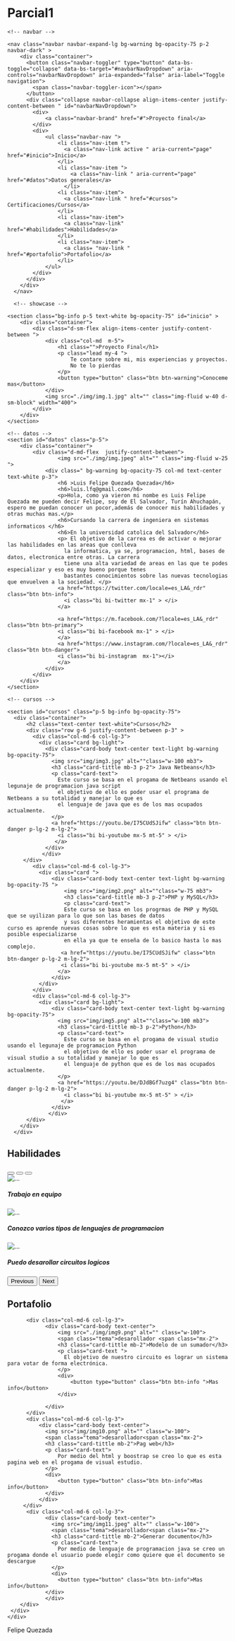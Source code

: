 # Parcial1
<!doctype html>
<html lang="en">
  <head>
    <meta charset="utf-8">
    <meta name="viewport" content="width=device-width, initial-scale=1">
    <title>Parcial</title>
    <link href="https://cdn.jsdelivr.net/npm/bootstrap@5.2.2/dist/css/bootstrap.min.css" rel="stylesheet" integrity="sha384-Zenh87qX5JnK2Jl0vWa8Ck2rdkQ2Bzep5IDxbcnCeuOxjzrPF/et3URy9Bv1WTRi" crossorigin="anonymous">
    <link rel="stylesheet" href="https://cdn.jsdelivr.net/npm/bootstrap-icons@1.9.1/font/bootstrap-icons.css" integrity="sha384-xeJqLiuOvjUBq3iGOjvSQSIlwrpqjSHXpduPd6rQpuiM3f5/ijby8pCsnbu5S81n" crossorigin="anonymous">
  </head>
  <body>

    <!-- navbar -->

    <nav class="navbar navbar-expand-lg bg-warning bg-opacity-75 p-2 navbar-dark" >
        <div class="container">
          <button class="navbar-toggler" type="button" data-bs-toggle="collapse" data-bs-target="#navbarNavDropdown" aria-controls="navbarNavDropdown" aria-expanded="false" aria-label="Toggle navigation">
            <span class="navbar-toggler-icon"></span>
          </button>
          <div class="collapse navbar-collapse align-items-center justify-content-between " id="navbarNavDropdown">
            <div>
                <a class="navbar-brand" href="#">Proyecto final</a>
            </div>
            <div>
                <ul class="navbar-nav ">
                    <li class="nav-item t">
                      <a class="nav-link active " aria-current="page" href="#inicio">Inicio</a>
                    </li>
                    <li class="nav-item ">
                        <a class="nav-link " aria-current="page" href="#datos">Datos generales</a>
                      </li>
                    <li class="nav-item">
                      <a class="nav-link " href="#cursos"> Certificaciones/Cursos</a>
                    </li>
                    <li class="nav-item">
                      <a class="nav-link" href="#habilidades">Habilidades</a>
                    </li>
                    <li class="nav-item">
                      <a class= "nav-link " href="#portafolio">Portafolio</a>
                    </li>
                </ul>
            </div>
          </div>
        </div>
      </nav>

      <!-- showcase -->

    <section class="bg-info p-5 text-white bg-opacity-75" id="inicio" >
        <div class="container">
            <div class="d-sm-flex align-items-center justify-content-between ">
                <div class="col-md  m-5">
                    <h1 class="">Proyecto Final</h1>
                    <p class="lead my-4 ">
                        Te contare sobre mi, mis experiencias y proyectos.
                        No te lo pierdas
                    </p>
                    <button type="button" class="btn btn-warning">Conoceme mas</button>
                </div>
                <img src="./img/img.1.jpg" alt="" class="img-fluid w-40 d-sm-block" width="400">
            </div>
        </div>
    </section>

    <!-- datos -->
    <section id="datos" class="p-5">
        <div class="container">
            <div class="d-md-flex  justify-content-between">
                    <img src="./img/img.jpeg" alt="" class="img-fluid w-25 ">
                <div class=" bg-warning bg-opacity-75 col-md text-center text-white p-3">
                    <h6 >Luis Felipe Quezada Quezada</h6>
                    <h6>luis.lfq@gmail.com</h6>
                    <p>Hola, como ya vieron mi nombe es Luis Felipe Quezada me pueden decir Felipe, soy de El Salvador, Turín Ahuchapán, espero me puedan conocer un pocor,además de conocer mis habilidades y otras muchas mas.</p>
                    <h6>Cursando la carrera de ingeniera en sistemas informaticos </h6>
                    <h6>En la universidad catolica del Salvador</h6>
                    <p> El objetivo de la carrea es de activar o mejorar las habilidades en las areas que conlleva 
                      la informatica, ya se, programacion, html, bases de datos, electronica entre otras. La carrera 
                      tiene una alta variedad de areas en las que te podes especializar y eso es muy bueno porque tenes 
                      bastantes conocimientos sobre las nuevas tecnologias que envuelven a la sociedad. </p>
                    <a href="https://twitter.com/locale=es_LA&_rdr" class="btn btn-info">
                      <i class="bi bi-twitter mx-1" > </i>
                    </a>
  
                    <a href="https://m.facebook.com/?locale=es_LA&_rdr" class="btn btn-primary">
                    <i class="bi bi-facebook mx-1" > </i>
                    </a>
                    <a href="https://www.instagram.com/?locale=es_LA&_rdr" class="btn btn-danger">
                    <i class="bi bi-instagram  mx-1"></i>
                    </a>   
                </div>
            </div>
        </div>
    </section>

    <!-- cursos -->

    <section id="cursos" class="p-5 bg-info bg-opacity-75">
      <div class="container">
          <h2 class="text-center text-white">Cursos</h2> 
          <div class="row g-6 justify-content-between p-3" >
            <div class="col-md-6 col-lg-3">
              <div class="card bg-light">
                <div class="card-body text-center text-light bg-warning bg-opacity-75">
                  <img src="img/img3.jpg" alt=""class="w-100 mb3">
                  <h3 class="card-tittle mb-3 p-2"> Java Netbeans</h3>
                  <p class="card-text">
                    Este curso se basa en el progama de Netbeans usando el legunaje de programacion java script 
                    el objetivo de ello es poder usar el programa de Netbeans a su totalidad y manejar lo que es 
                    el lenguaje de java que es de los mas ocupados actualmente.
                  </p>
                  <a href="https://youtu.be/I75CUdSJifw" class="btn btn-danger p-lg-2 m-lg-2">
                    <i class="bi bi-youtube mx-5 mt-5" > </i>
                   </a> 
                </div>
               </div>
         </div>
            <div class="col-md-6 col-lg-3">
              <div class="card ">
                  <div class="card-body text-center text-light bg-warning bg-opacity-75 ">
                      <img src="img/img2.png" alt=""class="w-75 mb3">
                      <h3 class="card-tittle mb-3 p-2">PHP y MySQL</h3>
                      <p class="card-text">
                      Este curso se basa en los progrmas de PHP y MySQL que se uyilizan para lo que son las bases de datos 
                      y sus diferentes heramientas el objetivo de este curso es aprende nuevas cosas sobre lo que es esta materia y si es posible especializarse 
                      en ella ya que te enseña de lo basico hasta lo mas complejo.
                     <a href="https://youtu.be/I75CUdSJifw" class="btn btn-danger p-lg-2 m-lg-2">
                     <i class="bi bi-youtube mx-5 mt-5" > </i>
                    </a>    
                  </div>
              </div>
            </div>
            <div class="col-md-6 col-lg-3">
              <div class="card bg-light">
                  <div class="card-body text-center text-light bg-warning bg-opacity-75">
                    <img src="img/img5.png" alt=""class="w-100 mb3">
                    <h3 class="card-tittle mb-3 p-2">Python</h3>
                    <p class="card-text">
                      Este curso se basa en el progama de visual studio usando el legunaje de programacion Python 
                      el objetivo de ello es poder usar el programa de visual studio a su totalidad y manejar lo que es 
                      el lenguaje de python que es de los mas ocupados actualmente.
                    </p>
                    <a href="https://youtu.be/DJdBGf7uzg4" class="btn btn-danger p-lg-2 m-lg-2">
                      <i class="bi bi-youtube mx-5 mt-5" > </i>
                     </a> 
                  </div>
                 </div>
          </div>
        </div>
      </div>
  </section>

  <!-- habilidades -->
  <section class="p-5" id="habilidades">
    <div class="container">
      <h1 class="text-center"> Habilidades</h1>
      <div id="carouselExampleDark" class="carousel carousel-dark slide" data-bs-ride="carousel">
        <div class="carousel-indicators">
          <button type="button" data-bs-target="#carouselExampleDark" data-bs-slide-to="0" class="active" aria-current="true" aria-label="Slide 1"></button>
          <button type="button" data-bs-target="#carouselExampleDark" data-bs-slide-to="1" aria-label="Slide 2"></button>
          <button type="button" data-bs-target="#carouselExampleDark" data-bs-slide-to="2" aria-label="Slide 3"></button>
        </div>
        <div class="carousel-inner">
          <div class="carousel-item active" data-bs-interval="10000">
            <img src="img/img6.png.crdownload" class="d-block w-100" alt="...">
            <div class="carousel-caption d-none d-md-block">
              <h5 class="text-danger">Trabajo en equipo</h5>
            </div>
          </div>
          <div class="carousel-item" data-bs-interval="2000">
            <img src="img/img7.jpeg" class="d-block w-100" alt="...">
            <div class="carousel-caption d-none d-md-block">
              <h5 class="text-danger">Conozco varios tipos de lenguajes de programacion</h5>
            </div>
          </div>
          <div class="carousel-item">
            <img src="img/img8.jpg" class="d-block w-100" alt="...">
            <div class="carousel-caption d-none d-md-block">
              <h5 class="text-danger">Puedo desarollar circuitos logicos</h5>
            </div>
          </div>
        </div>
        <button class="carousel-control-prev" type="button" data-bs-target="#carouselExampleDark" data-bs-slide="prev">
          <span class="carousel-control-prev-icon" aria-hidden="true"></span>
          <span class="visually-hidden">Previous</span>
        </button>
        <button class="carousel-control-next" type="button" data-bs-target="#carouselExampleDark" data-bs-slide="next">
          <span class="carousel-control-next-icon" aria-hidden="true"></span>
          <span class="visually-hidden">Next</span>
        </button>
      </div>
    </div>
  </section>

  <!-- portafolo -->
  <section class="p-5 bg-warning bg-opacity-75" id="portafolio">
    <div class="container">
        <h1 class="text-center text-dark mb-4">Portafolio</h1>
        <div class="row g-4 align-items-center justify-content-between">

          <div class="col-md-6 col-lg-3">
                <div class="card-body text-center">
                    <img src="./img/img9.png" alt="" class="w-100">
                    <span class="tema">desarollador <span class="mx-2">
                    <h3 class="card-tittle mb-2">Modelo de un sumador</h3> 
                    <p class="card-text ">
                      El objetivo de nuestro circuito es lograr un sistema para votar de forma electrónica.
                    </p>
                    <div>
                        <button type="button" class="btn btn-info ">Mas info</button>
                    </div>

                </div>
          </div>
          <div class="col-md-6 col-lg-3">
              <div class="card-body text-center">
                <img src="img/img10.png" alt="" class="w-100">
                <span class="tema">desarollador<span class="mx-2">
                <h3 class="card-tittle mb-2">Pag web</h3>
                <p class="card-text">
                    Por medio del html y boostrap se creo lo que es esta pagina web en el progama de visual estudio.
                </p>
                <div>
                    <button type="button" class="btn btn-info">Mas info</button>
                </div>
              </div>
         </div>
          <div class="col-md-6 col-lg-3">
                <div class="card-body text-center">
                  <img src="img/img11.jpeg" alt="" class="w-100">
                  <span class="tema">desarollador<span class="mx-2">
                  <h3 class="card-tittle mb-2">Generar documento</h3> 
                  <p class="card-text">
                    Por medio de lenguaje de programacion java se creo un progama donde el usuario puede elegir como quiere que el documento se descargue
                  </p>
                  <div>
                    <button type="button" class="btn btn-info">Mas info</button>
                </div>
                </div>
        </div>
     </div>
    </div>
</section>

<!-- footer -->

<footer class="p-5 bg-info text-white text-center position-relative">
  <div class="container">
      <div class="lead">Felipe Quezada 
      </div>
      <a href="#" class=" position-absolute bottom-0 end-0 p-5 ">
          <i class="bi bi-arrow-up-circle h1"></i>
      </a>
  </div>
</footer>


  </body>
</html>
